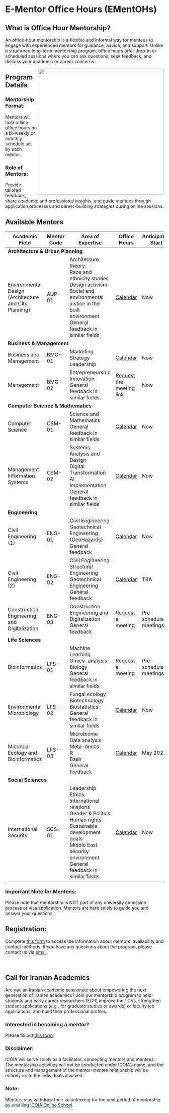 <h1 id="title">E-Mentor Office Hours (EMentOHs)</h1>

<p id="def">
<h2 id="def">What is Office Hour Mentorship?</h2>
An office-hour mentorship is a flexible and informal way for mentees to engage with experienced mentors for guidance, advice, and support. Unlike a structured long-term mentorship program, office hours offer drop-in or scheduled sessions where you can ask questions, seek feedback, and discuss your academic or career concerns.
</p>

<img src="ementoricoia.tiff" width="400" align="right">


<h2 id="details">Program Details</h2>
<p id="format">
<h3 id="format">Mentorship Format:</h3> Mentors will hold online office hours on a bi-weekly or monthly schedule set by each mentor.
</p>  
<p id="role">
<h3 id="role">Role of Mentors:</h3> Provide tailored feedback, share academic and professional insights, and guide mentees through application processes and career-building strategies during online sessions.
</p>

<h2 id="avail">Available Mentors</h2>

<table>
  <thead>
    <tr>
      <th>Academic Field</th>
      <th>Mentor Code</th>
      <th>Area of Expertise</th>
      <th>Office Hours</th>
      <th>Anticipated Start</th>
    </tr>
  </thead>
  <tbody>
    <tr>
      <td colspan="5"><strong>Architecture & Urban Planning</strong></td>
    </tr>
    <tr>
      <td>Environmental Design (Architecture and City Planning)</td>
      <td>AUP-01</td>
      <td>Architecture theory<br>Race and ethnicity studies<br>Design activism<br>Social and environmental justice in the built environment<br>General feedback in similar fields</td>
      <td><a href="https://calendar.google.com/calendar/embed?src=27d647f9ebb4e1a4584024d4466544f51ed923315e7d39cba25e37ee4897da15%40group.calendar.google.com&ctz=Asia%2FTehran">Calendar</a></td>
      <td>Now</td>
    </tr>
    <tr>
      <td colspan="5"><strong>Business & Management</strong></td>
    </tr>
    <tr>
      <td>Business and Management</td>
      <td>BMG-01</td>
      <td>Marketing<br>Strategy<br>Leadership</td>
      <td><a href="https://calendar.google.com/calendar/embed?src=90975d2636ae55b0541d8243262c9a751a88772027307e20d16bf04497e4df09%40group.calendar.google.com&ctz=Asia%2FTehran">Calendar</a></td>
      <td>Now</td>
    </tr>
    <tr>
      <td>Management</td>
      <td>BMG-02</td>
      <td>Entrepreneurship<br>Innovation<br>General feedback in similar fields</td>
      <td><a href="mailto:icoia.onlineschool@gmail.com">Request</a> the meeting link</td>
      <td>Now</td>
    </tr>
    <tr>
      <td colspan="5"><strong>Computer Science & Mathematics</strong></td>
    </tr>
    <tr>
      <td>Computer Science</td>
      <td>CSM-01</td>
      <td>Science and Mathematics<br>General feedback in similar fields</td>
      <td><a href="https://calendar.google.com/calendar/embed?src=1373771b8eceaa3985646dcea580b3310dc2523bdaa5bb1133f10496830426ed%40group.calendar.google.com&ctz=Asia%2FTehran">Calendar</a></td>
      <td>Now</td>
    </tr>
    <tr>
      <td>Management Information Systems</td>
      <td>CSM-02</td>
      <td>Systems Analysis and Design<br>Digital Transformation<br>AI Implementation<br>General feedback in similar fields</td>
      <td><a href="https://calendar.google.com/calendar/embed?src=8cab5d0bf28494fe95bef64ffe50ed018520000723d451c02e8c2be40c04e8ae%40group.calendar.google.com&ctz=Asia%2FTehran">Calendar</a></td>
      <td>Now</td>
    </tr>
    <tr>
      <td colspan="5"><strong>Engineering</strong></td>
    </tr>
    <tr>
      <td>Civil Engineering (1)</td>
      <td>ENG-01</td>
      <td>Civil Engineering<br>Geotechnical Engineering (GeoHazards)<br>General feedback</td>
      <td><a href="https://calendar.google.com/calendar/embed?src=43c4415f828fd44fc9e484233ea0fa7721e5175df9c3a85d06074b2bbb27c967%40group.calendar.google.com&ctz=Asia%2FTehran">Calendar</a></td>
      <td>Now</td>
    </tr>
    <tr>
      <td>Civil Engineering (2)</td>
      <td>ENG-02</td>
      <td>Civil Engineering<br>Structural Engineering<br>Geotechnical Engineering<br>General feedback</td>
      <td><a href="https://calendar.google.com/calendar/embed?src=3a54587f746c9b493feb5ead8a50437e32b507a7aa29cb9ceab2ed7d7e2f9694%40group.calendar.google.com&ctz=Asia%2FTehran">Calendar</a></td>
      <td>TBA</td>
    </tr>
    <tr>
      <td>Construction Engineering and Digitalization</td>
      <td>ENG-03</td>
      <td>Construction Engineering and Digitalization<br>General feedback</td>
      <td><a href="mailto:icoia.onlineschool@gmail.com">Request</a> a meeting</td>
      <td>Pre-scheduled meetings</td>
    </tr>
    <tr>
      <td colspan="5"><strong>Life Sciences</strong></td>
    </tr>
    <tr>
      <td>Bioinformatics</td>
      <td>LFS-01</td>
      <td>Machine Learning<br>Omics-analysis<br>Biology<br>General feedback in similar fields</td>
      <td><a href="https://calendly.com/kianoosh-ng">Request</a> a meeting</td>
      <td>Pre-scheduled meetings</td>
    </tr>
    <tr>
      <td>Environmental Microbiology</td>
      <td>LFS-02</td>
      <td>Fungal ecology<br>Biotechnology<br>Biostatistics<br>General feedback in similar fields</td>
      <td><a href="https://calendar.google.com/calendar/u/3?cid=NDUxOTAwMmFjNzAxZDk0ZTg1Y2QyNmMwMzFhOGRmZWY5MDdhN2VhMWQ1ZDA5NTljMjczYzhiMmI5ZWQ4OGQ3OEBncm91cC5jYWxlbmRhci5nb29nbGUuY29t">Calendar</a></td>
      <td>Now</td>
    </tr>
    <tr>
      <td>Microbial Ecology and Bioinformatics</td>
      <td>LFS-03</td>
      <td>Microbiome<br>Data analysis<br>Meta-omics<br>R<br>Bash<br>General feedback</td>
      <td><a href= "https://calendar.google.com/calendar/u/3?cid=NzA0YjQ0NzZjMmQ5YTNiZjA0Yjk4ZmY2MDkwYzdkYWVjMzE1YjI3OGFmZGVjYThmNDRkMTA4ZWQzOTBjMTY3ZEBncm91cC5jYWxlbmRhci5nb29nbGUuY29t">Calendar</a></td>
      <td>May 2025</td>
    </tr> 
     <tr>
      <td colspan="5"><strong>Social Sciences</strong></td>
    </tr>
    <tr>
      <td>International Security</td>
      <td>SCS-01</td>
      <td>Leadership<br>Ethics<br>International relations<br>Gender & Politics<br>Human rights<br>Sustainable development goals<br>Middle East security environment<br>General feedback in similar fields</td>
      <td><a href= "https://calendar.google.com/calendar/embed?src=297019f91f7967a5c0fc2bc20c96f8e5786c38a8631ed985b4cccbf36a88742a%40group.calendar.google.com&ctz=Asia%2FTehran">Calendar</a></td> 
       <td>Now</td>    
    </tr>
  </tbody>
</table>


<p id="mentees"> 
<h3 id="imp">Important Note for Mentees:</h3> Please note that mentorship is NOT part of any university admission process or visa application. Mentors are here solely to guide you and answer your questions.
</p>

<p id="register"> 
<h2 id="reg">Registration:</h2> Complete <a href="https://forms.gle/T3NyRsoDUT2hdr1a6">this form</a> to access the information about mentors' availability and contact methods.
  If you have any questions about the program, please contact us via <a href="mailto:{{icoia.onlineschool@gmail.com}}">email</a>.
</p>

<br>
<h2 id="call">Call for Iranian Academics</h2>
<p id="callText">
Are you an Iranian academic passionate about empowering the next generation of Iranian academics? Join our mentorship program to help students and early career researchers (ECR) improve their CVs, strengthen student applications (e.g., for graduate studies or awards) or faculty job applications, and build their professional profiles.
</p>

<p id="mentor">
<h3 id="mentorText">Interested in becoming a mentor?</h3> Please fill out <a href="https://forms.gle/BxQdRLpsPhzMFyok7">this form</a>.
</p>

<p id="disclaim">
<h3 id="disText">Disclaimer:</h3> ICOIA will serve solely as a facilitator, connecting mentors and mentees. The mentorship activities will not be conducted under ICOIA’s name, and the structure and management of the mentor-mentee relationship will be entirely up to the individuals involved.
</p>
<p id="note">
<h3 id="noteText">Note:</h3> Mentors may withdraw their volunteering for the next period of mentorship by emailing <a href="mailto:{{icoia.onlineschool@gmail.com}}">ICOIA Online School</a>.
</p>
